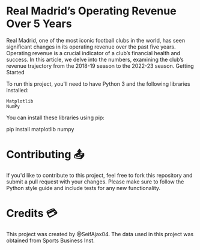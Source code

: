 # Real Madrid’s Operating Revenue Over 5 Years

Real Madrid, one of the most iconic football clubs in the world, has seen significant changes in its operating revenue over the past five years. Operating revenue is a crucial indicator of a club’s financial health and success. In this article, we delve into the numbers, examining the club’s revenue trajectory from the 2018-19 season to the 2022-23 season. Getting Started

To run this project, you'll need to have Python 3 and the following libraries installed:

    Matplotlib
    NumPy
    
You can install these libraries using pip:

pip install matplotlib numpy

# Contributing 📤

If you'd like to contribute to this project, feel free to fork this repository and submit a pull request with your changes. Please make sure to follow the Python style guide and include tests for any new functionality.

# Credits 💳

This project was created by @SeifAjax04. The data used in this project was obtained from Sports Business Inst.

